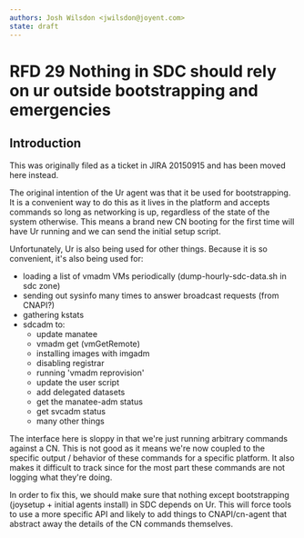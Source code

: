 ```yaml
---
authors: Josh Wilsdon <jwilsdon@joyent.com>
state: draft
---
```


# RFD 29 Nothing in SDC should rely on ur outside bootstrapping and emergencies

## Introduction

This was originally filed as a ticket in JIRA 20150915 and has been moved here
instead.

The original intention of the Ur agent was that it be used for bootstrapping.
It is a convenient way to do this as it lives in the platform and accepts
commands so long as networking is up, regardless of the state of the system
otherwise. This means a brand new CN booting for the first time will have Ur
running and we can send the initial setup script.

Unfortunately, Ur is also being used for other things. Because it is so
convenient, it's also being used for:

 * loading a list of vmadm VMs periodically (dump-hourly-sdc-data.sh in sdc zone)
 * sending out sysinfo many times to answer broadcast requests (from CNAPI?)
 * gathering kstats
 * sdcadm to:
     * update manatee
     * vmadm get (vmGetRemote)
     * installing images with imgadm
     * disabling registrar
     * running 'vmadm reprovision'
     * update the user script
     * add delegated datasets
     * get the manatee-adm status
     * get svcadm status
     * many other things

The interface here is sloppy in that we're just running arbitrary commands
against a CN. This is not good as it means we're now coupled to the specific
output / behavior of these commands for a specific platform. It also makes it
difficult to track since for the most part these commands are not logging what
they're doing.

In order to fix this, we should make sure that nothing except bootstrapping
(joysetup + initial agents install) in SDC depends on Ur. This will force tools
to use a more specific API and likely to add things to CNAPI/cn-agent that
abstract away the details of the CN commands themselves.

